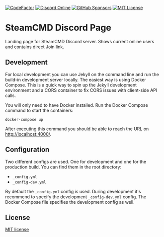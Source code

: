 [![CodeFactor](https://www.codefactor.io/repository/github/steamcmd/discord/badge)](https://www.codefactor.io/repository/github/steamcmd/discord)
[![Discord Online](https://img.shields.io/discord/928592378711912488.svg)](https://discord.steamcmd.net)
[![GitHub Sponsors](https://img.shields.io/github/sponsors/steamcmd)](https://github.com/sponsors/steamcmd)
[![MIT License](https://img.shields.io/badge/license-MIT-blue.svg)](LICENSE)

# SteamCMD Discord Page

Landing page for SteamCMD Discord server. Shows current online users and contains direct Join link.

## Development

For local development you can use Jekyll on the command line and run the build-in development server locally. The easiest way is using Docker Compose. This is a quick way to spin up the Jekyll development environment and a CORS container to fix CORS issues with client-side API calls.

You will only need to have Docker installed. Run the Docker Compose command to start the containers:
```shell
docker-compose up
```
After executing this command you should be able to reach the URL on [http://localhost:4000/](http://localhost:4000/).

## Configuration

Two different configs are used. One for development and one for the production build. You can find them in the root directory:

*   `_config.yml`
*   `_config-dev.yml`

By default the `_config.yml` config is used. During development it's recommend to specify the development `_config-dev.yml` config. The Docker Compose file specifies the development config as well.

## License

[MIT license](LICENSE)
